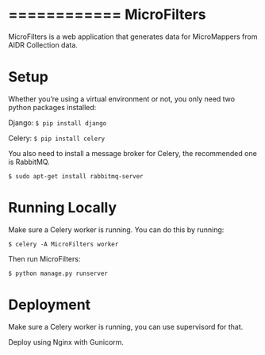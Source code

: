 ============
MicroFilters
============

MicroFilters is a web application that generates data for MicroMappers from  AIDR Collection data.

# Setup

Whether you’re using a virtual environment or not, you only need two python packages installed:

Django:
`$ pip install django`

Celery: 
`$ pip install celery`

You also need to install a message broker for Celery, the recommended one is RabbitMQ.

`$ sudo apt-get install rabbitmq-server`


# Running Locally

Make sure a Celery worker is running. You can do this by running:

	$ celery -A MicroFilters worker

Then run MicroFilters:

	$ python manage.py runserver

# Deployment

Make sure a Celery worker is running, you can use supervisord for that.

Deploy using Nginx with Gunicorm.



